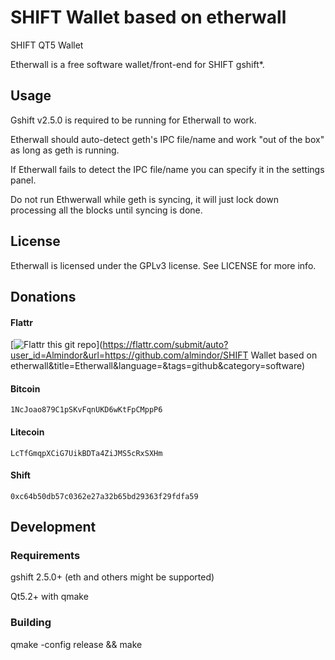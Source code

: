 # SHIFT Wallet based on etherwall

SHIFT QT5 Wallet

Etherwall is a free software wallet/front-end for SHIFT gshift*.

## Usage

Gshift v2.5.0 is required to be running for Etherwall to work.

Etherwall should auto-detect geth's IPC file/name and work "out of the box" as long as geth is running.

If Etherwall fails to detect the IPC file/name you can specify it in the settings panel.

Do not run Ethwerwall while geth is syncing, it will just lock down processing all the blocks until syncing is done.

## License

Etherwall is licensed under the GPLv3 license. See LICENSE for more info.

## Donations

#### Flattr
[![Flattr this git repo](http://api.flattr.com/button/flattr-badge-large.png)](https://flattr.com/submit/auto?user_id=Almindor&url=https://github.com/almindor/SHIFT Wallet based on etherwall&title=Etherwall&language=&tags=github&category=software)

#### Bitcoin
`1NcJoao879C1pSKvFqnUKD6wKtFpCMppP6`

#### Litecoin
`LcTfGmqpXCiG7UikBDTa4ZiJMS5cRxSXHm`

#### Shift
`0xc64b50db57c0362e27a32b65bd29363f29fdfa59`

## Development

### Requirements

gshift 2.5.0+ (eth and others might be supported)

Qt5.2+ with qmake

### Building

qmake -config release && make
